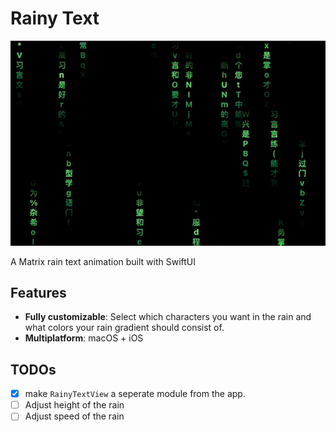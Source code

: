 # Rainy Text
![rainy-text](images/rainy-text.gif)

A Matrix rain text animation built with SwiftUI

## Features
* **Fully customizable**: Select which characters you want in the rain and what colors your rain gradient should consist of.
* **Multiplatform**: macOS + iOS

## TODOs
- [X] make `RainyTextView` a seperate module from the app.
- [ ] Adjust height of the rain
- [ ] Adjust speed of the rain
